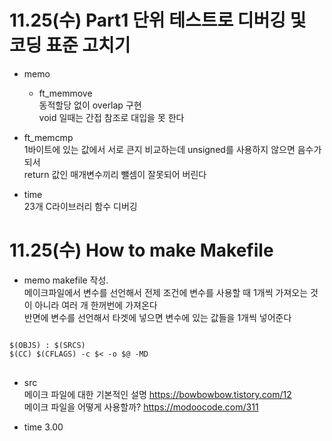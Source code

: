 # 11.25(수) Part1 단위 테스트로 디버깅 및 코딩 표준 고치기
* memo    
  * ft_memmove    
동적할당 없이 overlap 구현   
void 일때는 간접 참조로 대입을 못 한다  
 * ft_memcmp   
1바이트에 있는 값에서 서로 큰지 비교하는데 unsigned를 사용하지 않으면 음수가 되서    
return 값인 매개변수끼리 뺄셈이 잘못되어 버린다

* time      
23개 C라이브러리 함수 디버깅

# 11.25(수) How to make Makefile
* memo
makefile 작성.  
메이크파일에서 변수를 선언해서 전제 조건에 변수를 사용할 때 1개씩 가져오는 것이 아니라 여러 개 한꺼번에 가져온다   
반면에 변수를 선언해서 타겟에 넣으면 변수에 있는 값들을 1개씩 넣어준다
<pre>
<code>
$(OBJS) : $(SRCS)
$(CC) $(CFLAGS) -c $< -o $@ -MD
</code>
</pre>

* src  
메이크 파일에 대한 기본적인 설명 https://bowbowbow.tistory.com/12   
메이크 파일을 어떻게 사용할까? https://modoocode.com/311

* time 3.00
